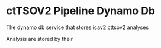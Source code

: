 # ctTSOV2 Pipeline Dynamo Db

The dynamo db service that stores icav2 cttsov2 analyses

Analysis are stored by their 
